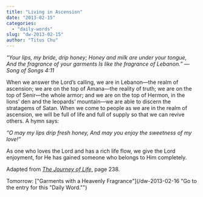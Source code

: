 ```yaml
---
title: "Living in Ascension"
date: "2013-02-15"
categories: 
  - "daily-words"
slug: "dw-2013-02-15"
author: "Titus Chu"
---
```


_“Your lips, my bride, drip honey;_ _Honey and milk are under your tongue,_ _And the fragrance of your garments Is like the fragrance of Lebanon.”_ _— Song of Songs 4:11_

When we answer the Lord’s calling, we are in Lebanon—the realm of ascension; we are on the top of Amana—the reality of truth; we are on the top of Senir—the whole armor; and we are on the top of Hermon, in the lions’ den and the leopards’ mountain—we are able to discern the stratagems of Satan. When we come to people as we are in the realm of ascension, we will be full of life and full of supply so that we can revive others. A hymn says:

_“O may my lips drip fresh honey,_ _And may you enjoy the sweetness of my love!”_

As one who loves the Lord and has a rich life flow, we give the Lord enjoyment, for He has gained someone who belongs to Him completely.

Adapted from _[The Journey of Life,](/book-journey "Go to the listing for this book.")_ page 238.

Tomorrow: ["Garments with a Heavenly Fragrance"](/dw-2013-02-16 "Go to the entry for this "Daily Word."")

